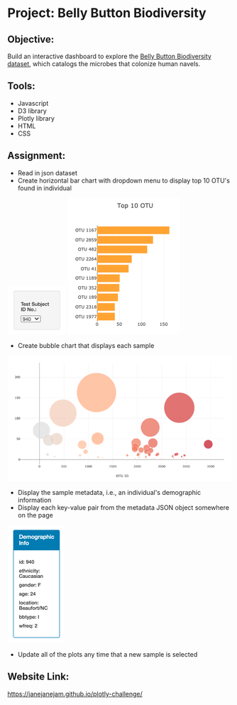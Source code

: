 # Project: Belly Button Biodiversity

## Objective:
Build an interactive dashboard to explore the [Belly Button Biodiversity dataset](http://robdunnlab.com/projects/belly-button-biodiversity/), which catalogs the microbes that colonize human navels.

## Tools:
* Javascript
* D3 library
* Plotly library
* HTML
* CSS 

## Assignment:
* Read in json dataset
* Create horizontal bar chart with dropdown menu to display top 10 OTU's found in individual

![drop_down](Images/drop_down.png)
![bar_chart](Images/bar_chart.png)

* Create bubble chart that displays each sample

![bubble_chart](Images/bubble_chart.png)

* Display the sample metadata, i.e., an individual's demographic information
* Display each key-value pair from the metadata JSON object somewhere on the page

![metadata](Images/metadata.png)

* Update all of the plots any time that a new sample is selected

## Website Link:
https://janejanejam.github.io/plotly-challenge/